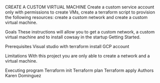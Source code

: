 CREATE A CUSTOM VIRTUAL MACHINE
Create a custom service account only with permissions to create VMs, create a terraform script to provision the following resources: create a custom network and create a custom virtual machine.

Goals
These instructions will allow you to get a custom network, a custom virtual machine and to install cowsay in the startup
Getting Started.

Prerequisites
    Visual studio with terraform install
    GCP account

Limitations
With this project you are only able to create a network and a virtual machine.

 Executing program
	Terraform init
	Terraform plan
	Terraform apply 
Authors
Karen Dominguez
   

